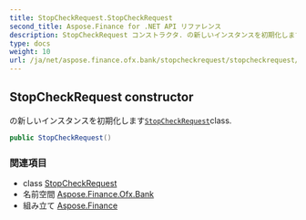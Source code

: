 ```yaml
---
title: StopCheckRequest.StopCheckRequest
second_title: Aspose.Finance for .NET API リファレンス
description: StopCheckRequest コンストラクタ. の新しいインスタンスを初期化しますStopCheckRequestclass.
type: docs
weight: 10
url: /ja/net/aspose.finance.ofx.bank/stopcheckrequest/stopcheckrequest/
---
```

## StopCheckRequest constructor

の新しいインスタンスを初期化します[`StopCheckRequest`](../)class.

```csharp
public StopCheckRequest()
```

### 関連項目

* class [StopCheckRequest](../)
* 名前空間 [Aspose.Finance.Ofx.Bank](../../stopcheckrequest/)
* 組み立て [Aspose.Finance](../../../)


